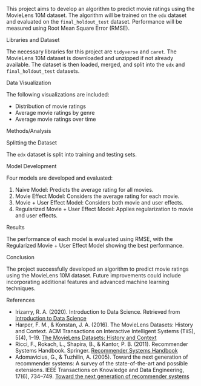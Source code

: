 This project aims to develop an algorithm to predict movie ratings using the MovieLens 10M dataset. The algorithm will be trained on the `edx` dataset and evaluated on the `final_holdout_test` dataset. Performance will be measured using Root Mean Square Error (RMSE).

Libraries and Dataset

The necessary libraries for this project are `tidyverse` and `caret`. The MovieLens 10M dataset is downloaded and unzipped if not already available. The dataset is then loaded, merged, and split into the `edx` and `final_holdout_test` datasets.

Data Visualization

The following visualizations are included:
- Distribution of movie ratings
- Average movie ratings by genre
- Average movie ratings over time

Methods/Analysis

Splitting the Dataset

The `edx` dataset is split into training and testing sets.

Model Development

Four models are developed and evaluated:
1. Naive Model: Predicts the average rating for all movies.
2. Movie Effect Model: Considers the average rating for each movie.
3. Movie + User Effect Model: Considers both movie and user effects.
4. Regularized Movie + User Effect Model: Applies regularization to movie and user effects.

Results

The performance of each model is evaluated using RMSE, with the Regularized Movie + User Effect Model showing the best performance.

Conclusion

The project successfully developed an algorithm to predict movie ratings using the MovieLens 10M dataset. Future improvements could include incorporating additional features and advanced machine learning techniques.

References

- Irizarry, R. A. (2020). Introduction to Data Science. Retrieved from [Introduction to Data Science](https://rafalab.github.io/dsbook/introduction-to-machine-learning.html#notation-1)
- Harper, F. M., & Konstan, J. A. (2016). The MovieLens Datasets: History and Context. ACM Transactions on Interactive Intelligent Systems (TiiS), 5(4), 1–19. [The MovieLens Datasets: History and Context](https://dl.acm.org/doi/10.1145/2827872)
- Ricci, F., Rokach, L., Shapira, B., & Kantor, P. B. (2011). Recommender Systems Handbook. Springer. [Recommender Systems Handbook](https://link.springer.com/book/10.1007/978-0-387-85820-3)
- Adomavicius, G., & Tuzhilin, A. (2005). Toward the next generation of recommender systems: A survey of the state-of-the-art and possible extensions. IEEE Transactions on Knowledge and Data Engineering, 17(6), 734–749. [Toward the next generation of recommender systems](https://ieeexplore.ieee.org/document/1423975)
